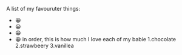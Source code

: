  A list of my favouruter things:
 - 😀
 - 😀
 - 😁
 - 😀
 in order, this is how much I love each of my babie
 1.chocolate
 2.strawbeery
 3.vanillea 
